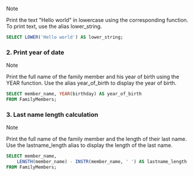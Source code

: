 > [!NOTE]
> Print the text "Hello world" in lowercase using the corresponding function. To print text, use the alias lower_string.
```sql
SELECT LOWER('Hello world') AS lower_string;
```


### 2. Print year of date
> [!NOTE]
> Print the full name of the family member and his year of birth using the YEAR function. Use the alias year_of_birth to display the year of birth.
```sql
SELECT member_name, YEAR(birthday) AS year_of_birth
FROM FamilyMembers;
```


### 3. Last name length calculation
> [!NOTE]
> Print the full name of the family member and the length of their last name. Use the lastname_length alias to display the length of the last name.
```sql
SELECT member_name,
	LENGTH(member_name) - INSTR(member_name, ' ') AS lastname_length
FROM FamilyMembers;
```